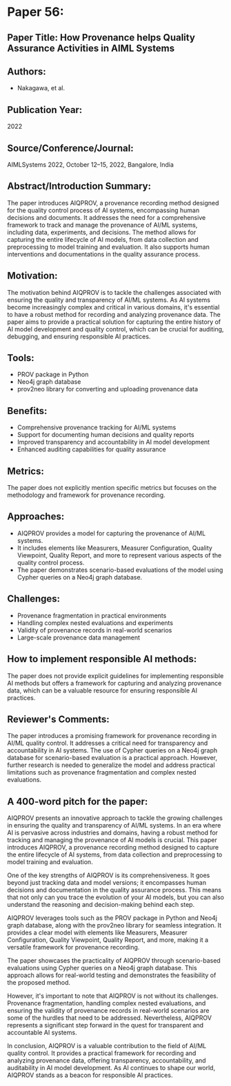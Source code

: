 # Paper 56:

## Paper Title: How Provenance helps Quality Assurance Activities in AIML Systems

## Authors:
- Nakagawa, et al.

## Publication Year:
2022

## Source/Conference/Journal:
AIMLSystems 2022, October 12–15, 2022, Bangalore, India

## Abstract/Introduction Summary:
The paper introduces AIQPROV, a provenance recording method designed for the quality control process of AI systems, encompassing human decisions and documents. It addresses the need for a comprehensive framework to track and manage the provenance of AI/ML systems, including data, experiments, and decisions. The method allows for capturing the entire lifecycle of AI models, from data collection and preprocessing to model training and evaluation. It also supports human interventions and documentations in the quality assurance process.

## Motivation:
The motivation behind AIQPROV is to tackle the challenges associated with ensuring the quality and transparency of AI/ML systems. As AI systems become increasingly complex and critical in various domains, it's essential to have a robust method for recording and analyzing provenance data. The paper aims to provide a practical solution for capturing the entire history of AI model development and quality control, which can be crucial for auditing, debugging, and ensuring responsible AI practices.

## Tools:
- PROV package in Python
- Neo4j graph database
- prov2neo library for converting and uploading provenance data

## Benefits:
- Comprehensive provenance tracking for AI/ML systems
- Support for documenting human decisions and quality reports
- Improved transparency and accountability in AI model development
- Enhanced auditing capabilities for quality assurance

## Metrics:
The paper does not explicitly mention specific metrics but focuses on the methodology and framework for provenance recording.

## Approaches:
- AIQPROV provides a model for capturing the provenance of AI/ML systems.
- It includes elements like Measurers, Measurer Configuration, Quality Viewpoint, Quality Report, and more to represent various aspects of the quality control process.
- The paper demonstrates scenario-based evaluations of the model using Cypher queries on a Neo4j graph database.

## Challenges:
- Provenance fragmentation in practical environments
- Handling complex nested evaluations and experiments
- Validity of provenance records in real-world scenarios
- Large-scale provenance data management

## How to implement responsible AI methods:
The paper does not provide explicit guidelines for implementing responsible AI methods but offers a framework for capturing and analyzing provenance data, which can be a valuable resource for ensuring responsible AI practices.

## Reviewer's Comments:
The paper introduces a promising framework for provenance recording in AI/ML quality control. It addresses a critical need for transparency and accountability in AI systems. The use of Cypher queries on a Neo4j graph database for scenario-based evaluation is a practical approach. However, further research is needed to generalize the model and address practical limitations such as provenance fragmentation and complex nested evaluations.

## A 400-word pitch for the paper:
AIQPROV presents an innovative approach to tackle the growing challenges in ensuring the quality and transparency of AI/ML systems. In an era where AI is pervasive across industries and domains, having a robust method for tracking and managing the provenance of AI models is crucial. This paper introduces AIQPROV, a provenance recording method designed to capture the entire lifecycle of AI systems, from data collection and preprocessing to model training and evaluation.

One of the key strengths of AIQPROV is its comprehensiveness. It goes beyond just tracking data and model versions; it encompasses human decisions and documentation in the quality assurance process. This means that not only can you trace the evolution of your AI models, but you can also understand the reasoning and decision-making behind each step.

AIQPROV leverages tools such as the PROV package in Python and Neo4j graph database, along with the prov2neo library for seamless integration. It provides a clear model with elements like Measurers, Measurer Configuration, Quality Viewpoint, Quality Report, and more, making it a versatile framework for provenance recording.

The paper showcases the practicality of AIQPROV through scenario-based evaluations using Cypher queries on a Neo4j graph database. This approach allows for real-world testing and demonstrates the feasibility of the proposed method.

However, it's important to note that AIQPROV is not without its challenges. Provenance fragmentation, handling complex nested evaluations, and ensuring the validity of provenance records in real-world scenarios are some of the hurdles that need to be addressed. Nevertheless, AIQPROV represents a significant step forward in the quest for transparent and accountable AI systems.

In conclusion, AIQPROV is a valuable contribution to the field of AI/ML quality control. It provides a practical framework for recording and analyzing provenance data, offering transparency, accountability, and auditability in AI model development. As AI continues to shape our world, AIQPROV stands as a beacon for responsible AI practices.
